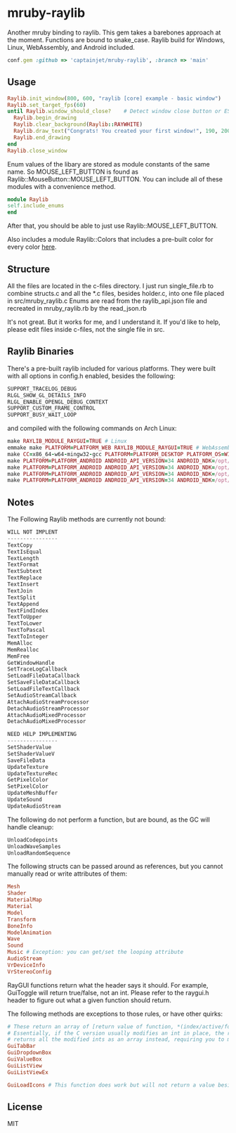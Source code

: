 # mruby-raylib

Another mruby binding to raylib. This gem takes a barebones approach at the moment.
Functions are bound to snake_case. Raylib build for Windows, Linux, WebAssembly, and Android included.

```Ruby
conf.gem :github => 'captainjet/mruby-raylib', :branch => 'main'
```

## Usage

```Ruby
Raylib.init_window(800, 600, "raylib [core] example - basic window")
Raylib.set_target_fps(60)
until Raylib.window_should_close?    # Detect window close button or ESC key
  Raylib.begin_drawing
  Raylib.clear_background(Raylib::RAYWHITE)
  Raylib.draw_text("Congrats! You created your first window!", 190, 200, 20, Raylib::LIGHTGRAY)
  Raylib.end_drawing
end
Raylib.close_window
```

Enum values of the libary are stored as module constants of the same name.
So MOUSE_LEFT_BUTTON is found as Raylib::MouseButton::MOUSE_LEFT_BUTTON.
You can include all of these modules with a convenience method.

```Ruby
module Raylib
self.include_enums
end
```

After that, you should be able to just use Raylib::MOUSE_LEFT_BUTTON.

Also includes a module Raylib::Colors that includes a pre-built color for every color [here](https://www.w3.org/wiki/CSS/Properties/color/keywords).

## Structure

All the files are located in the c-files directory. I just run single_file.rb to combine structs.c and all the *.c files, besides holder.c, into one file placed in src/mruby_raylib.c
Enums are read from the raylib_api.json file and recreated in mruby_raylib.rb by the read_json.rb

It's not great. But it works for me, and I understand it. If you'd like to help, please edit files inside c-files, not the single file in src.

## Raylib Binaries

There's a pre-built raylib included for various platforms. They were built with all options in config.h enabled, besides the following:

```C
SUPPORT_TRACELOG_DEBUG
RLGL_SHOW_GL_DETAILS_INFO
RLGL_ENABLE_OPENGL_DEBUG_CONTEXT
SUPPORT_CUSTOM_FRAME_CONTROL
SUPPORT_BUSY_WAIT_LOOP
```

and compiled with the following commands on Arch Linux:

```Ruby
make RAYLIB_MODULE_RAYGUI=TRUE # Linux
emmake make PLATFORM=PLATFORM_WEB RAYLIB_MODULE_RAYGUI=TRUE # WebAssembly
make CC=x86_64-w64-mingw32-gcc PLATFORM=PLATFORM_DESKTOP PLATFORM_OS=WINDOWS RAYLIB_MODULE_RAYGUI=TRUE # Windows
make PLATFORM=PLATFORM_ANDROID ANDROID_API_VERSION=34 ANDROID_NDK=/opt/android-sdk/ndk/26.0.10792818 ANDROID_ARCH=arm64 RAYLIB_MODULE_RAYGUI=TRUE # Android aarch64
make PLATFORM=PLATFORM_ANDROID ANDROID_API_VERSION=34 ANDROID_NDK=/opt/android-sdk/ndk/26.0.10792818 ANDROID_ARCH=arm RAYLIB_MODULE_RAYGUI=TRUE # Android armv7a
make PLATFORM=PLATFORM_ANDROID ANDROID_API_VERSION=34 ANDROID_NDK=/opt/android-sdk/ndk/26.0.10792818 ANDROID_ARCH=x86_64 RAYLIB_MODULE_RAYGUI=TRUE # Android X86_64
make PLATFORM=PLATFORM_ANDROID ANDROID_API_VERSION=34 ANDROID_NDK=/opt/android-sdk/ndk/26.0.10792818 ANDROID_ARCH=x86 RAYLIB_MODULE_RAYGUI=TRUE # Android i686
```

## Notes

The Following Raylib methods are currently not bound:

```C
WILL NOT IMPLENT
----------------
TextCopy
TextIsEqual
TextLength
TextFormat
TextSubtext
TextReplace
TextInsert
TextJoin
TextSplit
TextAppend
TextFindIndex
TextToUpper
TextToLower
TextToPascal
TextToInteger
MemAlloc
MemRealloc
MemFree
GetWindowHandle
SetTraceLogCallback
SetLoadFileDataCallback
SetSaveFileDataCallback
SetLoadFileTextCallback
SetAudioStreamCallback
AttachAudioStreamProcessor
DetachAudioStreamProcessor
AttachAudioMixedProcessor
DetachAudioMixedProcessor

NEED HELP IMPLEMENTING
----------------
SetShaderValue
SetShaderValueV
SaveFileData
UpdateTexture
UpdateTextureRec
GetPixelColor
SetPixelColor
UpdateMeshBuffer
UpdateSound
UpdateAudioStream
```

The following do not perform a function, but are bound, as the GC will handle cleanup:

```C
UnloadCodepoints
UnloadWaveSamples
UnloadRandomSequence
```

The following structs can be passed around as references, but you cannot manually read or write attributes of them:

```Ruby
Mesh
Shader
MaterialMap
Material
Model
Transform
BoneInfo
ModelAnimation
Wave
Sound
Music # Exception: you can get/set the looping attribute
AudioStream
VrDeviceInfo
VrStereoConfig
```

RayGUI functions return what the header says it should. For example, GuiToggle will return true/false, not an int.
Please refer to the raygui.h header to figure out what a given function should return.

The following methods are exceptions to those rules, or have other quirks:

```Ruby
# These return an array of [return value of function, *(index/active/focus)]
# Essentially, if the C version usually modifies an int in place, the ruby version
# returns all the modified ints as an array instead, requiring you to manually manage them.
GuiTabBar
GuiDropdownBox 
GuiValueBox
GuiListView
GuiListViewEx

GuiLoadIcons # This function does work but will not return a value besides nil
```

## License

MIT
